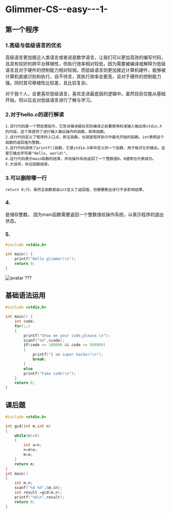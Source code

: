 # Glimmer-CS--easy---1-
## 第一个程序
### 1.高级与低级语言的优劣
高级语言更加接近人类语言或者说是数学语言，让我们可以更加高效的编写代码，且具有较好的跨平台移植性，但执行效率相对较低，因为需要被编译或解释为低级语言且对于硬件的控制能力相对较弱。而低级语言则更加接近计算机硬件，能够被计算机直接识别和执行，自不待言，其执行效率会更高，且对于硬件的控制能力强。同时其可移植性比较差，且比较复杂。

对于我个人，会更喜欢低级语言，喜欢走进最底层的逻辑中。虽然目前仅能从基础开始，但以后会对低级语言进行了解与学习。
### 2.对于hello.c的逐行解读
    1.该行代码是一个预处理指令，它告诉编译器在实际编译之前要使用标准输入输出库stdio.h的内容。这个库提供了进行输入输出操作的函数，即库函数。
    2.这行代码定义了程序的入口点，即主函数，也就是程序执行中最先开始的函数。int表明这个函数的返回值为整数。
    3.这行代码调用了printf()函数，它是stdio.h库中定义的一个函数，用于格式化的输出。这里它输出字符串"Hello, world!"。
    4.这行代码表示main函数的结束，并向操作系统返回了一个整数值0。0通常也代表成功。
    5.大括号，标记函数结束。
### 3.可以删除哪一行
    return 0;行。虽然主函数是由int定义了返回值，但硬要删去该行不会影响结果。
### 4.
是储存整数。
因为main函数需要返回一个整数值给操作系统，以表示程序的退出状态。
### 5.
```c
#include <stdio.h>

int main() {
    printf("Hello glimmer!\n");
    return 0;
}
```
![avatar](https://github.com/Taylor-Lai/Glimmer-CS--easy---1-/blob/main/%E5%B1%8F%E5%B9%95%E6%88%AA%E5%9B%BE%202024-10-21%20183552.png)
???

    
## 基础语法运用
```c
#include <stdio.h>

int main() {
    int code;
    for(;;)
    {
		printf("Show me your code,please.\n");
        scanf("%d",&code);
        if(code >= 100000 && code <= 999999)
        {
            printf("I am super hacker!\n");
            break;
        }
        else
        printf("Fake code!\n");
    }
    return 0;
}
```
## 课后题
```c
#include <stdio.h>

int gcd(int m,int n)
{
    while(n!=0)
    {
        int a=n;
        n=m%n;
        m=a;
    }
    return m;
}
int main()
{
    int m,n;
    scanf("%d %d",&m,&n);
    int result =gcd(m,n);
    printf("%d\n",result);
    return 0;
}
```
